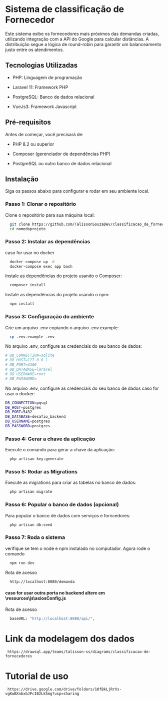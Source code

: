 

# Sistema de classificação de Fornecedor

Este sistema exibe os fornecedores mais próximos das demandas criadas, utilizando integração com a API do Google para calcular distâncias. A distribuição segue a lógica de round-robin para garantir um balanceamento justo entre os atendimentos.

## Tecnologias Utilizadas
- PHP: Linguagem de programação

- Laravel 11: Framework PHP

- PostgreSQL: Banco de dados relacional

- VueJs3: Framework Javascript

## Pré-requisitos
Antes de começar, você precisará de:

- PHP 8.2 ou superior

- Composer (gerenciador de dependências PHP)

- PostgreSQL ou outro banco de dados relacional

## Instalação
Siga os passos abaixo para configurar e rodar em seu ambiente local.

### Passo 1: Clonar o repositório
Clone o repositório para sua máquina local:
```bash
  git clone https://github.com/TalissonSouzaDev/classificacao_de_fornecedores.git
  cd nomedoprojeto
```

### Passo 2: Instalar as dependências
caso for usar no docker
```bash
  docker-compose up -d
  docker-compose exec app bash
```
Instale as dependências do projeto usando o Composer:
```bash
  composer install
```
Instale as dependências do projeto usando o npm:
```bash
  npm install
```
### Passo 3: Configuração do ambiente
Crie um arquivo .env copiando o arquivo .env.example:
```bash
  cp .env.example .env
```

No arquivo .env, configure as credenciais do seu banco de dados:
```bash
# DB_CONNECTION=sqlite
# DB_HOST=127.0.0.1
# DB_PORT=3306
# DB_DATABASE=laravel
# DB_USERNAME=root
# DB_PASSWORD=
```

No arquivo .env, configure as credenciais do seu banco de dados caso for usar o docker:
```bash
DB_CONNECTION=pqsql
DB_HOST=postgres
DB_PORT=5432
DB_DATABASE=desafio_backend
DB_USERNAME=postgres
DB_PASSWORD=postgres
```

### Passo 4: Gerar a chave da aplicação
Execute o comando para gerar a chave da aplicação:
```bash
  php artisan key:generate
```

### Passo 5: Rodar as Migrations
Execute as migrations para criar as tabelas no banco de dados:
```bash
  php artisan migrate
```

### Passo 6: Popular o banco de dados (opcional)
Para popular o banco de dados com serviços e forncedores:
```bash
  php artisan db:seed
```

### Passo 7: Roda o sistema
verifique se tem o node e npm instalado no computador.
Agora rode o comando
```bash
  npm run dev
```
Rota de acesso
```bash
  http://localhost:8080/demanda
```
#### caso for usar outra porta no backend altere em \resources\js\axiosConfig.js
Rota de acesso
```bash
  baseURL: "http://localhost:8080/api/",
```

# Link da modelagem dos dados
`` https://drawsql.app/teams/talisson-ss/diagrams/classificacao-de-fornecedores``

# Tutorial de uso
`` https://drive.google.com/drive/folders/10fBkLjRrVs-vgKwBXnbxbJPcIB2Lk5mg?usp=sharing``

